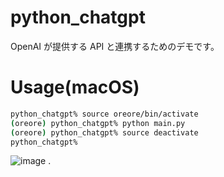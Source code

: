 # python_chatgpt

OpenAI が提供する API と連携するためのデモです。

# Usage(macOS)

```zsh
python_chatgpt% source oreore/bin/activate
(oreore) python_chatgpt% python main.py
(oreore) python_chatgpt% source deactivate
python_chatgpt%
```

![image](https://github.com/hideyuki-matsuyama/python_chatgpt/assets/983238/acebabf5-5abe-458e-b2e2-8f34701594e3)
.
